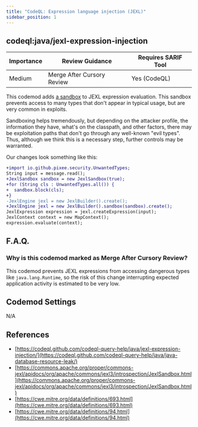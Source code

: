 ```yaml
---
title: "CodeQL: Expression language injection (JEXL)"
sidebar_position: 1
---
```


## codeql:java/jexl-expression-injection 

| Importance | Review Guidance            | Requires SARIF Tool |
|------------|----------------------------|---------------------|
| Medium     | Merge After Cursory Review | Yes (CodeQL)        |

This codemod adds [a sandbox](https://commons.apache.org/proper/commons-jexl/apidocs/org/apache/commons/jexl3/introspection/JexlSandbox.html) to JEXL expression evaluation. This sandbox prevents access to many types that don't appear in typical usage, but are very common in exploits. 

Sandboxing helps tremendously, but depending on the attacker profile, the information they have, what's on the classpath, and other factors, there may be exploitation paths that don't go through any well-known "evil types". Thus, although we think this is a necessary step, further controls may be warranted.

Our changes look something like this:

```diff
+import io.github.pixee.security.UnwantedTypes;
String input = message.read();
+JexlSandbox sandbox = new JexlSandbox(true);
+for (String cls : UnwantedTypes.all()) {
+  sandbox.block(cls);
+}
-JexlEngine jexl = new JexlBuilder().create();
+JexlEngine jexl = new JexlBuilder().sandbox(sandbox).create();
JexlExpression expression = jexl.createExpression(input);
JexlContext context = new MapContext();
expression.evaluate(context);
```

## F.A.Q.

### Why is this codemod marked as Merge After Cursory Review?

This codemod prevents JEXL expressions from accessing dangerous types like `java.lang.Runtime`, so the risk of this 
change interrupting expected application activity is estimated to be very low.

## Codemod Settings

N/A

## References
* [https://codeql.github.com/codeql-query-help/java/jexl-expression-injection/](https://codeql.github.com/codeql-query-help/java/java-database-resource-leak/)
* [https://commons.apache.org/proper/commons-jexl/apidocs/org/apache/commons/jexl3/introspection/JexlSandbox.html](https://commons.apache.org/proper/commons-jexl/apidocs/org/apache/commons/jexl3/introspection/JexlSandbox.html)
* [https://cwe.mitre.org/data/definitions/693.html](https://cwe.mitre.org/data/definitions/693.html)
* [https://cwe.mitre.org/data/definitions/94.html](https://cwe.mitre.org/data/definitions/94.html)
